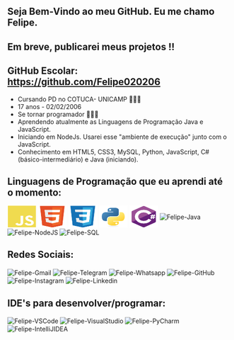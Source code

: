 ## Seja Bem-Vindo ao meu GitHub. Eu me chamo Felipe.
## Em breve, publicarei meus projetos !!
## GitHub Escolar: https://github.com/Felipe020206
- Cursando PD no COTUCA- UNICAMP 🧑🏽‍🎓
- 17 anos - 02/02/2006
- Se tornar programador 👨🏽‍💻
- Aprendendo atualmente as Linguagens de Programação Java e JavaScript.
- Iniciando em NodeJs. Usarei esse "ambiente de execução" junto com o JavaScript. 
- Conhecimento em HTML5, CSS3, MySQL, Python, JavaScript, C# (básico-intermediário) e Java (iniciando).
  
## Linguagens de Programação que eu aprendi até o momento:
<div>
  <img align="center" alt="Rafa-Js" height="50" width="65" src="https://raw.githubusercontent.com/devicons/devicon/master/icons/javascript/javascript-plain.svg">
  <img align="center" alt="Felipe-HTML" height="50" width="65" src="https://raw.githubusercontent.com/devicons/devicon/master/icons/html5/html5-original.svg">
  <img align="center" alt="Felipe-CSS" height="50" width="65" src="https://raw.githubusercontent.com/devicons/devicon/master/icons/css3/css3-original.svg">
  <img align="center" alt="Felipe-Python" height="50" width="65" src="https://raw.githubusercontent.com/devicons/devicon/master/icons/python/python-original.svg">
  <img align="center" alt="Felipe-Csharp" height="50" width="65" src="https://raw.githubusercontent.com/devicons/devicon/master/icons/csharp/csharp-original.svg">
  <img align="center" alt="Felipe-Java" height="50" width="65" src="https://cdn.jsdelivr.net/gh/devicons/devicon/icons/java/java-original.svg">
  <img align="center" alt="Felipe-NodeJS" height="50" width="65" src="https://cdn.jsdelivr.net/gh/devicons/devicon/icons/nodejs/nodejs-original.svg">
  <img align="center" alt="Felipe-SQL" height="100" width="65" src="https://cdn.jsdelivr.net/gh/devicons/devicon/icons/mysql/mysql-original-wordmark.svg">
</div>

## Redes Sociais:
<div>
  <img align="center" alt="Felipe-Gmail" height="35" width="125" src="https://img.shields.io/badge/Gmail-D14836?style=for-the-badge&logo=gmail&logoColor=white">
  <img align="center" alt="Felipe-Telegram" height="35" width="125" src="https://img.shields.io/badge/Telegram-2CA5E0?style=for-the-badge&logo=telegram&logoColor=white">
  <img align="center" alt="Felipe-Whatsapp" height="35" width="125" src="https://img.shields.io/badge/WhatsApp-25D366?style=for-the-badge&logo=whatsapp&logoColor=white">
  <img align="center" alt="Felipe-GitHub" height="35" width="125" src="https://img.shields.io/badge/GitHub-100000?style=for-the-badge&logo=github&logoColor=white">
  <img align="center" alt="Felipe-Instagram" height="35" width="125" src="https://img.shields.io/badge/Instagram-E4405F?style=for-the-badge&logo=instagram&logoColor=white">
  <img align="center" alt="Felipe-Linkedin" height="35" width="125" src="https://img.shields.io/badge/LinkedIn-0077B5?style=for-the-badge&logo=linkedin&logoColor=white">
</div>
	
## IDE's para desenvolver/programar:
<div>
  <img align="center" alt="Felipe-VSCode" height="35" width="125" src="https://img.shields.io/badge/Visual_Studio_Code-0078D4?style=for-the-badge&logo=visual%20studio%20code&logoColor=white">
  <img align="center" alt="Felipe-VisualStudio" height="35" width="125" src="https://img.shields.io/badge/Visual_Studio-5C2D91?style=for-the-badge&logo=visual%20studio&logoColor=white">
  <img align="center" alt="Felipe-PyCharm" height="35" width="125" src="https://img.shields.io/badge/PyCharm-000000.svg?&style=for-the-badge&logo=PyCharm&logoColor=white">
  <img align="center" alt="Felipe-IntelliJIDEA" height="35" width="125" src="https://img.shields.io/badge/IntelliJ_IDEA-000000.svg?style=for-the-badge&logo=intellij-idea&logoColor=white">
</div>
